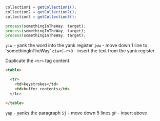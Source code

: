 ```javascript

collection1 = getCollection1();
collection2 = getCollection2();
collection3 = getCollection3();

process(somethingInTheWay, target);
process(somethingInTheWay, target);
process(somethingInTheWay, target);

```

`yiw` - yank the word into the yank register
`jww` - move down 1 line to 'somethingInTheWay'
`ciw<C-r>0` - insert the text from the yank register

Duplicate the `<tr>` tag content

```html
<table>

  <tr>
    <td>keystrokes</td>
    <td>buffer contents</td>
  </tr>

</table>
```

`yap` - yanks the paragraph
`5j` - move down 5 lines
`gP` - insert above
